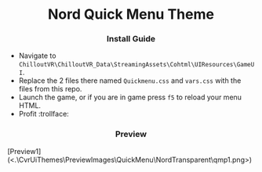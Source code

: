 <h1 align="center">Nord Quick Menu Theme</h1>

<h3 align="center">Install Guide</h3>

 * Navigate to `ChilloutVR\ChilloutVR_Data\StreamingAssets\Cohtml\UIResources\GameUI`.
 * Replace the 2 files there named `Quickmenu.css` and `vars.css` with the files from this repo.
 * Launch the game, or if you are in game press `f5` to reload your menu HTML.
 * Profit :trollface:

<h3 align="center">Preview</h3>
[Preview1](<.\CvrUiThemes\PreviewImages\QuickMenu\NordTransparent\qmp1.png>) 

